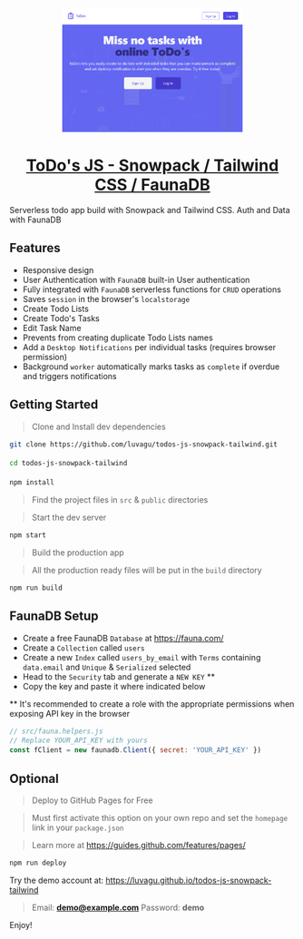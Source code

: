 <p align="center">
  <a href="https://luvagu.github.io/todos-js-snowpack-tailwind/">
    <img src="Screenshot.png" height="220">
    <h1 align="center">ToDo's JS - Snowpack / Tailwind CSS / FaunaDB</h1>
  </a>
</p>

Serverless todo app build with Snowpack and Tailwind CSS. Auth and Data with FaunaDB

## Features

- Responsive design
- User Authentication with `FaunaDB` built-in User authentication
- Fully integrated with `FaunaDB` serverless functions for `CRUD` operations
- Saves `session` in the browser's `localstorage`
- Create Todo Lists
- Create Todo's Tasks
- Edit Task Name
- Prevents from creating duplicate Todo Lists names
- Add a `Desktop Notifications` per individual tasks (requires browser permission)
- Background `worker` automatically marks tasks as `complete` if overdue and triggers notifications

## Getting Started

> Clone and Install dev dependencies

```sh
git clone https://github.com/luvagu/todos-js-snowpack-tailwind.git

cd todos-js-snowpack-tailwind

npm install
```

> Find the project files in `src` & `public` directories

> Start the dev server

```sh
npm start
```

> Build the production app

> All the production ready files will be put in the `build` directory

```sh
npm run build
```

## FaunaDB Setup

- Create a free FaunaDB `Database` at https://fauna.com/
- Create a `Collection` called `users`
- Create a new `Index` called `users_by_email` with `Terms` containing `data.email` and `Unique` & `Serialized` selected
- Head to the `Security` tab and generate a `NEW KEY` **
- Copy the key and paste it where indicated below

** It's recommended to create a role with the appropriate permissions when exposing API key in the browser

```js
// src/fauna.helpers.js
// Replace YOUR_API_KEY with yours
const fClient = new faunadb.Client({ secret: 'YOUR_API_KEY' })
```

## Optional

> Deploy to GitHub Pages for Free

> Must first activate this option on your own repo and set the `homepage` link in your `package.json`

> Learn more at https://guides.github.com/features/pages/

```sh
npm run deploy
```

Try the demo account at: https://luvagu.github.io/todos-js-snowpack-tailwind

> Email: **demo@example.com** Password: **demo**

Enjoy!
